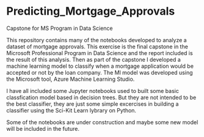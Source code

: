 # Predicting_Mortgage_Approvals
Capstone for MS Program in Data Science

This repository contains many of the notebooks developed to analyze a dataset of mortgage approvals. This exercise is the final capstone in the Microsoft Professional Program in Data Science and the report included is the result of this analysis. Then as part of the capstone I developed a machine learning model to classify when a mortgage application would be accepted or not by the loan company. The Ml model was developed using the Microsoft tool, Azure Machine Learning Studio.

I have all included some Jupyter notebooks used to built some basic classfication model based in decision trees. But they are not intended to be the best classifier, they are just some simple excercises in building a classifier using the Sci-Kit Learn lybrary on Python.

Some of the notebooks are under construction and maybe some new model will be included in the future.

